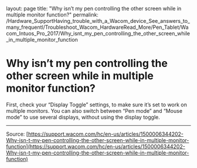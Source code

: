 layout: page
title: "Why isn’t my pen controlling the other screen while in multiple monitor function?"
permalink: /Hardware_SupportHaving_trouble_with_a_Wacom_device_See_answers_to_many_frequentl/Troubleshoot_Wacom_HardwareRead_More/Pen_Tablet/Wacom_Intuos_Pro_2017/Why_isnt_my_pen_controlling_the_other_screen_while_in_multiple_monitor_function

# Why isn’t my pen controlling the other screen while in multiple monitor function?

First, check your “Display Toggle” settings, to make sure it’s set to work on multiple monitors. You can also switch between “Pen mode” and “Mouse mode” to use several displays, without using the display toggle.

---
Source: [https://support.wacom.com/hc/en-us/articles/1500006344202-Why-isn-t-my-pen-controlling-the-other-screen-while-in-multiple-monitor-function](https://support.wacom.com/hc/en-us/articles/1500006344202-Why-isn-t-my-pen-controlling-the-other-screen-while-in-multiple-monitor-function)
